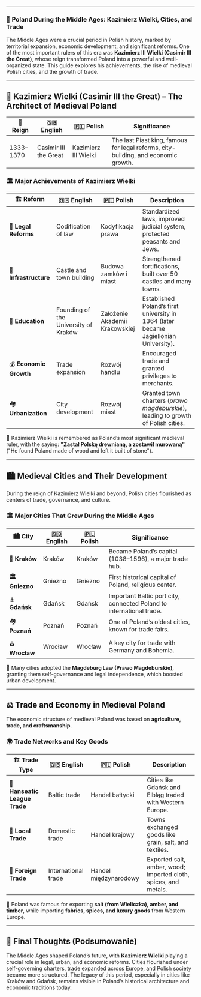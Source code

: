 
---
### 📌 **Poland During the Middle Ages: Kazimierz Wielki, Cities, and Trade**

The Middle Ages were a crucial period in Polish history, marked by territorial expansion, economic development, and significant reforms. One of the most important rulers of this era was **Kazimierz III Wielki (Casimir III the Great)**, whose reign transformed Poland into a powerful and well-organized state. This guide explores his achievements, the rise of medieval Polish cities, and the growth of trade.

---

## 👑 **Kazimierz Wielki (Casimir III the Great) – The Architect of Medieval Poland**

|📅 Reign|🇬🇧 English|🇵🇱 Polish|Significance|
|---|---|---|---|
|1333–1370|Casimir III the Great|Kazimierz III Wielki|The last Piast king, famous for legal reforms, city-building, and economic growth.|

### 🏛️ **Major Achievements of Kazimierz Wielki**

|🏗️ Reform|🇬🇧 English|🇵🇱 Polish|Description|
|---|---|---|---|
|📜 **Legal Reforms**|Codification of law|Kodyfikacja prawa|Standardized laws, improved judicial system, protected peasants and Jews.|
|🏰 **Infrastructure**|Castle and town building|Budowa zamków i miast|Strengthened fortifications, built over 50 castles and many towns.|
|📖 **Education**|Founding of the University of Kraków|Założenie Akademii Krakowskiej|Established Poland’s first university in 1364 (later became Jagiellonian University).|
|💰 **Economic Growth**|Trade expansion|Rozwój handlu|Encouraged trade and granted privileges to merchants.|
|🏘️ **Urbanization**|City development|Rozwój miast|Granted town charters (_prawo magdeburskie_), leading to growth of Polish cities.|

📌 Kazimierz Wielki is remembered as Poland’s most significant medieval ruler, with the saying: **"Zastał Polskę drewnianą, a zostawił murowaną"** ("He found Poland made of wood and left it built of stone").

---

## 🏙️ **Medieval Cities and Their Development**

During the reign of Kazimierz Wielki and beyond, Polish cities flourished as centers of trade, governance, and culture.

### 🏛️ **Major Cities That Grew During the Middle Ages**

|🏙️ City|🇬🇧 English|🇵🇱 Polish|Significance|
|---|---|---|---|
|🏰 **Kraków**|Kraków|Kraków|Became Poland’s capital (1038–1596), a major trade hub.|
|🏛️ **Gniezno**|Gniezno|Gniezno|First historical capital of Poland, religious center.|
|⚓ **Gdańsk**|Gdańsk|Gdańsk|Important Baltic port city, connected Poland to international trade.|
|🏘️ **Poznań**|Poznań|Poznań|One of Poland’s oldest cities, known for trade fairs.|
|⛪ **Wrocław**|Wrocław|Wrocław|A key city for trade with Germany and Bohemia.|

📌 Many cities adopted the **Magdeburg Law (Prawo Magdeburskie)**, granting them self-governance and legal independence, which boosted urban development.

---

## ⚖️ **Trade and Economy in Medieval Poland**

The economic structure of medieval Poland was based on **agriculture, trade, and craftsmanship**.

### 🌍 **Trade Networks and Key Goods**

|🏗️ Trade Type|🇬🇧 English|🇵🇱 Polish|Description|
|---|---|---|---|
|🚢 **Hanseatic League Trade**|Baltic trade|Handel bałtycki|Cities like Gdańsk and Elbląg traded with Western Europe.|
|🐂 **Local Trade**|Domestic trade|Handel krajowy|Towns exchanged goods like grain, salt, and textiles.|
|💎 **Foreign Trade**|International trade|Handel międzynarodowy|Exported salt, amber, wood; imported cloth, spices, and metals.|

📌 Poland was famous for exporting **salt (from Wieliczka), amber, and timber**, while importing **fabrics, spices, and luxury goods** from Western Europe.

---

## 🏰 **Final Thoughts (Podsumowanie)**

The Middle Ages shaped Poland’s future, with **Kazimierz Wielki** playing a crucial role in legal, urban, and economic reforms. Cities flourished under self-governing charters, trade expanded across Europe, and Polish society became more structured. The legacy of this period, especially in cities like Kraków and Gdańsk, remains visible in Poland’s historical architecture and economic traditions today.